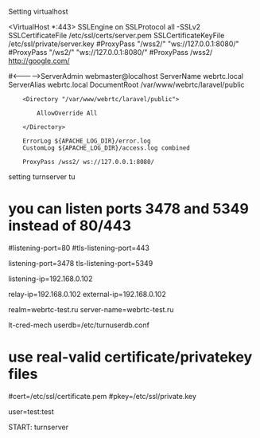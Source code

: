 Setting virtualhost


<VirtualHost *:443>
SSLEngine on
SSLProtocol all -SSLv2
SSLCertificateFile /etc/ssl/certs/server.pem
SSLCertificateKeyFile /etc/ssl/private/server.key
#ProxyPass "/wss2/" "ws://127.0.0.1:8080/"
#ProxyPass "/ws2/"  "ws://127.0.0.1:8080/"
#ProxyPass /wss2/ http://google.com/

#<----->ServerAdmin webmaster@localhost
        ServerName webrtc.local
        ServerAlias webrtc.local
        DocumentRoot /var/www/webrtc/laravel/public

        <Directory "/var/www/webrtc/laravel/public">

            AllowOverride All

        </Directory>

        ErrorLog ${APACHE_LOG_DIR}/error.log
        CustomLog ${APACHE_LOG_DIR}/access.log combined

        ProxyPass /wss2/ ws://127.0.0.1:8080/

</VirtualHost>


setting turnserver
tu
# you can listen ports 3478 and 5349 instead of 80/443
#listening-port=80
#tls-listening-port=443

listening-port=3478
tls-listening-port=5349

listening-ip=192.168.0.102

relay-ip=192.168.0.102
external-ip=192.168.0.102

realm=webrtc-test.ru
server-name=webrtc-test.ru

lt-cred-mech
userdb=/etc/turnuserdb.conf

# use real-valid certificate/privatekey files
#cert=/etc/ssl/certificate.pem
#pkey=/etc/ssl/private.key


user=test:test





START: turnserver



